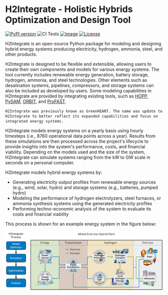 # H2Integrate - Holistic Hybrids Optimization and Design Tool

[![PyPI version](https://badge.fury.io/py/h2integrate.svg)](https://badge.fury.io/py/h2integrate)
![CI Tests](https://github.com/NREL/H2Integrate/actions/workflows/ci.yml/badge.svg)
[![image](https://img.shields.io/pypi/pyversions/h2integrate.svg)](https://pypi.python.org/pypi/h2integrate)
[![License](https://img.shields.io/badge/License-BSD%203--Clause-blue.svg)](https://opensource.org/licenses/BSD-3-Clause)

H2Integrate is an open-source Python package for modeling and designing hybrid energy systems producing electricity, hydrogen, ammonia, steel, and other products.

H2Integrate is designed to be flexible and extensible, allowing users to create their own components and models for various energy systems.
The tool currently includes renewable energy generation, battery storage, hydrogen, ammonia, and steel technologies.
Other elements such as desalination systems, pipelines, compressors, and storage systems can also be included as developed by users.
Some modeling capabilities in H2Integrate are provided by integrating existing tools, such as [HOPP](https://github.com/NREL/HOPP), [PySAM](https://github.com/NREL/pysam), [ORBIT](https://github.com/wisdem/ORBIT), and [ProFAST](https://github.com/NREL/ProFAST).

```{note}
H2Integrate was previously known as GreenHEART. The name was update to H2Integrate to better reflect its expanded capabilities and focus on integrated energy systems.
```

H2Integrate models energy systems on a yearly basis using hourly timesteps (i.e., 8760 operational data points across a year).
Results from these simulations are then processed across the project's lifecycle to provide insights into the system's performance, costs, and financial viability.
Depending on the models used and the size of the system, H2Integrate can simulate systems ranging from the kW to GW scale in seconds on a personal computer.

H2Integrate models hybrid energy systems by:
- Generating electricity output profiles from renewable energy sources (e.g., wind, solar, hydro) and storage systems (e.g., batteries, pumped hydro)
- Modeling the performance of hydrogen electrolyzers, steel furnaces, or ammonia synthesis systems using the generated electricity profiles
- Performing techno-economic analysis of the system to evaluate its costs and financial viability

This process is shown for an example energy system in the figure below:

![H2Integrate Splash Image](./splash_image.png)

```{tableofcontents}
```
